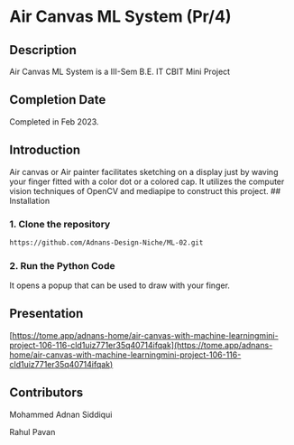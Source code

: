 # Air Canvas ML System (Pr/4)

## Description

Air Canvas ML System is a III-Sem B.E. IT CBIT Mini Project

## Completion Date

Completed in Feb 2023. 

## Introduction

Air canvas or Air painter facilitates sketching on a display just by waving your finger fitted with a color dot or a colored cap. 
It utilizes the computer vision techniques of OpenCV and mediapipe to construct this project. ## Installation

### 1. Clone the repository

```bash
https://github.com/Adnans-Design-Niche/ML-02.git
```
### 2. Run the Python Code

It opens a popup that can be used to draw with your finger.

## Presentation

[https://tome.app/adnans-home/air-canvas-with-machine-learningmini-project-106-116-cld1uiz771er35q40714ifqak](https://tome.app/adnans-home/air-canvas-with-machine-learningmini-project-106-116-cld1uiz771er35q40714ifqak)

## Contributors

Mohammed Adnan Siddiqui 

Rahul Pavan
